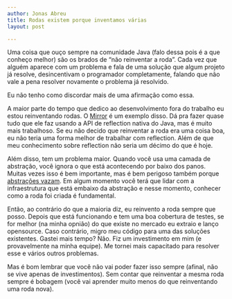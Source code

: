 ```yaml
---
author: Jonas Abreu
title: Rodas existem porque inventamos várias
layout: post

---
```

Uma coisa que ouço sempre na comunidade Java (falo dessa pois é a que conheço melhor) são os brados de “não reinventar a roda”. Cada vez que alguém aparece com um problema e fala de uma solução que algum projeto já resolve, desincentivam o programador completamente, falando que não vale a pena resolver novamente o problema já resolvido.

Eu não tenho como discordar mais de uma afirmação como essa.

A maior parte do tempo que dedico ao desenvolvimento fora do trabalho eu estou reinventando rodas. O [Mirror][1] é um exemplo disso. Dá pra fazer quase tudo que ele faz usando a API de reflection nativa do Java, mas é muito mais trabalhoso. Se eu não decido que reinventar a roda era uma coisa boa, eu não teria uma forma melhor de trabalhar com reflection. Além de que meu conhecimento sobre reflection não seria um décimo do que é hoje.

Além disso, tem um problema maior. Quando você usa uma camada de abstração, você ignora o que está acontecendo por baixo dos panos. Muitas vezes isso é bem importante, mas é bem perigoso também porque [abstrações vazam][2]. Em algum momento você terá que lidar com a infraestrutura que está embaixo da abstração e nesse momento, conhecer como a roda foi criada é fundamental.

Então, ao contrário do que a maioria diz, eu reinvento a roda sempre que posso. Depois que está funcionando e tem uma boa cobertura de testes, se for melhor (na minha opnião) do que existe no mercado eu extraio e lanço opensource. Caso contrário, migro meu código para uma das soluções existentes. Gastei mais tempo? Não. Fiz um investimento em mim (e provavelmente na minha equipe). Me tornei mais capacitado para resolver esse e vários outros problemas.

Mas é bom lembrar que você não vai poder fazer isso sempre (afinal, não se vive apenas de investimentos). Sem contar que reinventar a mesma roda sempre é bobagem (você vai aprender muito menos do que reinventando uma roda nova). 














 [1]: http://projetos.vidageek.net/mirror-pt/mirror
 [2]: http://www.joelonsoftware.com/articles/LeakyAbstractions.html





